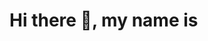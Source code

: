 ### <h1>Hi there 👋, my name is <style>
  color: blue
  Jaskaran Singh<\style> 
I'm currently pursuing graduation from KIET Group of Institutions in Electrical & Electronics Engineering. I'm a full stack web developer and cybersecurity enthusiast.

Skills: HTML / CSS / JavaScript / React / Node.js / MERN Stack / JAVA / DSA

- 🔭 I’m currently working on React 
- 🌱 I’m currently learning Springboot & React.js 
- 💬 Ask me about Web Development 
- 📫 How to reach me: Mail me at : developer.micko@gmail.com 


[<img src='https://cdn.jsdelivr.net/npm/simple-icons@3.0.1/icons/github.svg' alt='github' height='40'>](https://github.com/Jaskaran-Techno)  [<img src='https://cdn.jsdelivr.net/npm/simple-icons@3.0.1/icons/linkedin.svg' alt='linkedin' height='40'>](https://www.linkedin.com/in/https://www.linkedin.com/in/jaskaran-singh-8a4016215/)  [<img src='https://cdn.jsdelivr.net/npm/simple-icons@3.0.1/icons/facebook.svg' alt='facebook' height='40'>](https://www.facebook.com/https://www.facebook.com/profile.php?id=100041770744715)  [<img src='https://cdn.jsdelivr.net/npm/simple-icons@3.0.1/icons/instagram.svg' alt='instagram' height='40'>](https://www.instagram.com/https://www.instagram.com/jaskaran.singh0201//)  [<img src='https://cdn.jsdelivr.net/npm/simple-icons@3.0.1/icons/twitter.svg' alt='twitter' height='40'>](https://twitter.com/https://twitter.com/mejaskaransingh?t=2Fk9pIDKkWiSoM-CGNgzwg&s=08)  

[![Top Langs](https://github-readme-stats.vercel.app/api/top-langs/?username=Jaskaran-Techno)](https://github.com/anuraghazra/github-readme-stats)

![GitHub stats](https://github-readme-stats.vercel.app/api?username=Jaskaran-Techno&show_icons=true&count_private=true)  

![GitHub streak stats](https://github-readme-streak-stats.herokuapp.com/?user=Jaskaran-Techno)  

![Profile views](https://gpvc.arturio.dev/Jaskaran-Techno)  
